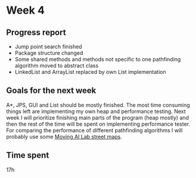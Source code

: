 # Week 4

## Progress report

* Jump point search finished
* Package structure changed
* Some shared methods and methods not specific to one pathfinding algorithm moved to abstract class
* LinkedList and ArrayList replaced by own List implementation

## Goals for the next week

A*, JPS, GUI and List should be mostly finished. The most time consuming things left are implementing my own heap and performance testing. Next week I will prioritize finishing main parts of the program (heap mostly) and then the rest of the time will be spent on implementing performance tester. For comparing the performance of different pathfinding algorithms I will probably use some [Moving AI Lab street maps](https://www.movingai.com/benchmarks/street/index.html).

## Time spent

17h